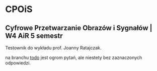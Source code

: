 # CPOiS
## Cyfrowe Przetwarzanie Obrazów i Sygnałów | W4 AiR 5 semestr
Testownik do wykładu prof. Joanny Ratajczak.

na branchu [todo](https://github.com/TestownikiPWR/CPOiS/tree/todo/2020/21) jest ogrom pytań, ale niestety bez zaznaczonych odpowiedzi.
